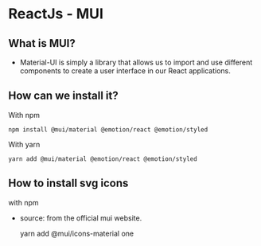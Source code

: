 
# ReactJs - MUI

## What is MUI?
* Material-UI is simply a library that allows us to import and use different components to create a user interface in our React applications.

## How can we install it?
With npm

    npm install @mui/material @emotion/react @emotion/styled
With yarn

    yarn add @mui/material @emotion/react @emotion/styled

## How to install svg icons
with npm
* source: from the official mui website.

    yarn add @mui/icons-material
one





